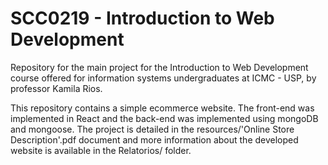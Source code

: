 # SCC0219 - Introduction to Web Development

Repository for the main project for the Introduction to Web Development course offered for information systems undergraduates at ICMC - USP, by professor Kamila Rios.

This repository contains a simple ecommerce website. The front-end was implemented in React and the back-end was implemented using mongoDB and mongoose. The project is detailed in the resources/'Online Store Description'.pdf document and more information about the developed website is available in the Relatorios/ folder.
